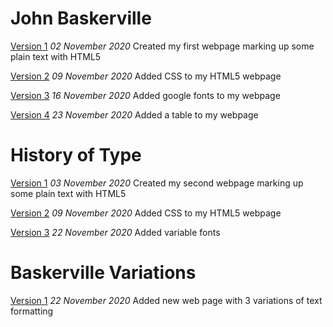John Baskerville
================
[Version 1](https://racheldonaldson.github.io/john_baskerville_v2/john_baskerville.html)
*02 November 2020*
Created my first webpage marking up some plain text with HTML5

[Version 2](https://racheldonaldson.github.io/john_baskerville_v2/john_baskerville_v2.html)
*09 November 2020*
Added CSS to my HTML5 webpage

[Version 3](https://racheldonaldson.github.io/john_baskerville_v2/john_baskerville_v3.html)
*16 November 2020*
Added google fonts to my webpage

[Version 4](https://racheldonaldson.github.io/john_baskerville_v2/john_baskerville_v4.html)
*23 November 2020*
Added a table to my webpage


History of Type
===============
[Version 1](https://racheldonaldson.github.io/john_baskerville_v2/type_history.html)
*03 November 2020*
Created my second webpage marking up some plain text with HTML5

[Version 2](https://racheldonaldson.github.io/john_baskerville_v2/type_history_v2.html)
*09 November 2020*
Added CSS to my HTML5 webpage

[Version 3](https://racheldonaldson.github.io/john_baskerville_v2/type_history_v3.html)
*22 November 2020*
Added variable fonts


Baskerville Variations
======================
[Version 1](https://racheldonaldson.github.io/john_baskerville_v2/john_baskerville_variations.html)
*22 November 2020*
Added new web page with 3 variations of text formatting
